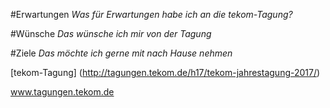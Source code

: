 #Erwartungen
*Was für Erwartungen habe ich an die tekom-Tagung?*

#Wünsche
*Das wünsche ich mir von der Tagung*

#Ziele
*Das möchte ich gerne mit nach Hause nehmen*

[tekom-Tagung] (http://tagungen.tekom.de/h17/tekom-jahrestagung-2017/)

www.tagungen.tekom.de
